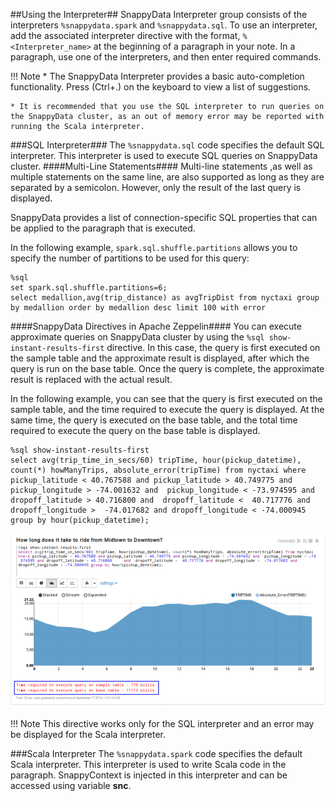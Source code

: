 ##Using the Interpreter##
SnappyData Interpreter group consists of the interpreters `%snappydata.spark` and `%snappydata.sql`.
To use an interpreter, add the associated interpreter directive with the format, `%<Interpreter_name>` at the beginning of a paragraph in your note. In a paragraph, use one of the interpreters, and then enter required commands.

!!! Note
	* The SnappyData Interpreter provides a basic auto-completion functionality. Press (Ctrl+.) on the keyboard to view a list of suggestions.

 	* It is recommended that you use the SQL interpreter to run queries on the SnappyData cluster, as an out of memory error may be reported with running the Scala interpreter.

###SQL Interpreter###
The `%snappydata.sql` code specifies the default SQL interpreter. This interpreter is used to execute SQL queries on SnappyData cluster.
####Multi-Line Statements####
Multi-line statements ,as well as multiple statements on the same line, are also supported as long as they are separated by a semicolon. However, only the result of the last query is displayed.

SnappyData provides a list of connection-specific SQL properties that can be applied to the paragraph that is executed. 

In the following example, `spark.sql.shuffle.partitions` allows you to specify the number of partitions to be used for this query:

```
%sql
set spark.sql.shuffle.partitions=6; 
select medallion,avg(trip_distance) as avgTripDist from nyctaxi group by medallion order by medallion desc limit 100 with error
```
####SnappyData Directives in Apache Zeppelin####
You can execute approximate queries on SnappyData cluster by using the `%sql show-instant-results-first` directive. 
In this case, the query is first executed on the sample table and the approximate result is displayed, after which the query is run on the base table. Once the query is complete, the approximate result is replaced with the actual result.

In the following example, you can see that the query is first executed on the sample table, and the time required to execute the query is displayed. 
At the same time, the query is executed on the base table, and the total time required to execute the query on the base table is displayed.
```
%sql show-instant-results-first
select avg(trip_time_in_secs/60) tripTime, hour(pickup_datetime), count(*) howManyTrips, absolute_error(tripTime) from nyctaxi where pickup_latitude < 40.767588 and pickup_latitude > 40.749775 and pickup_longitude > -74.001632 and  pickup_longitude < -73.974595 and dropoff_latitude > 40.716800 and  dropoff_latitude <  40.717776 and dropoff_longitude >  -74.017682 and dropoff_longitude < -74.000945 group by hour(pickup_datetime);
```
![Example](../../Images/DirectivesinApacheZeppelin.png)

!!! Note
	This directive works only for the SQL interpreter and an error may be displayed for the Scala interpreter.

###Scala Interpreter
The `%snappydata.spark` code specifies the default Scala interpreter. This interpreter is used to write Scala code in the paragraph.
SnappyContext is injected in this interpreter and can be accessed using variable **snc**.
